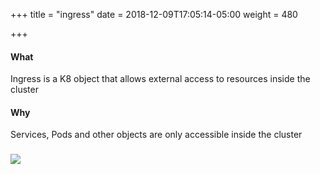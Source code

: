 +++
title = "ingress"
date = 2018-12-09T17:05:14-05:00
weight = 480

+++

#### What

Ingress is a K8 object that allows external access to resources inside the cluster
 
#### Why

Services, Pods and other objects are only accessible inside the cluster


### ![](/intro-k8/images/kubernetes/ing.png) 
